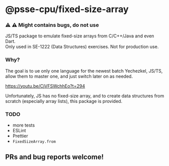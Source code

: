 # @psse-cpu/fixed-size-array

### :warning: :warning: Might contains bugs, do not use

JS/TS package to emulate fixed-size arrays from C/C++/Java and even Dart.  
Only used in SE-1222 (Data Structures) exercises.  Not for production use.

### Why?

The goal is to ue only one language for the newest batch Yechezkel, JS/TS, 
allow them to master one, and just switch later on as needed.

https://youtu.be/CjVFSWchhEo?t=294

Unfortunately, JS has no fixed-size array, and to create data structures from
scratch (especially array lists), this package is provided.

### TODO

- more tests
- ESLint
- Prettier
- `FixedSizeArray.from`

## PRs and bug reports welcome!